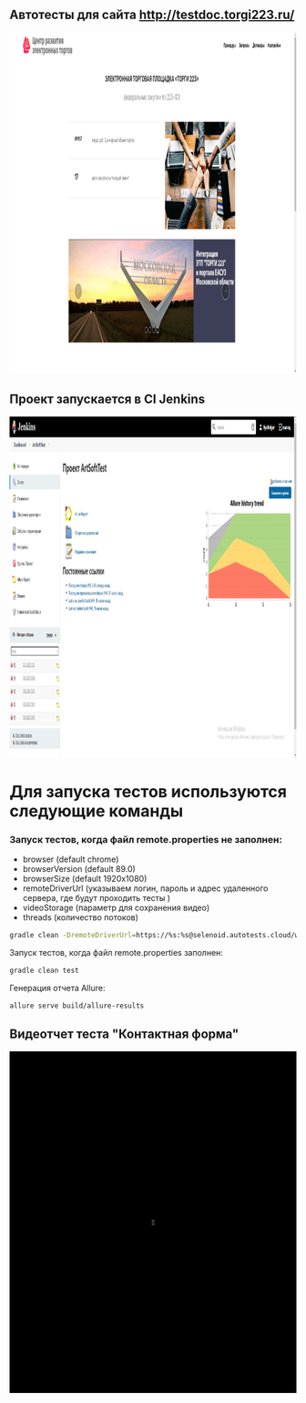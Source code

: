 ## Автотесты для сайта http://testdoc.torgi223.ru/
<img src="image/ebf1e367df6ea359.png" height="600" width="1000">

## Проект запускается в CI Jenkins
<img src="image/Screenshot_3.png" height="600" width="1000">

# Для запуска тестов используются следующие команды

### Запуск тестов, когда файл remote.properties не заполнен:

* browser (default chrome)
* browserVersion (default 89.0)
* browserSize (default 1920x1080)
* remoteDriverUrl (указываем логин, пароль и адрес удаленного сервера, где будут проходить тесты )
* videoStorage (параметр для сохранения видео)
* threads (количество потоков)
```bash
gradle clean -DremoteDriverUrl=https://%s:%s@selenoid.autotests.cloud/wd/hub/ -DvideoStorage=https://selenoid.autotests.cloud/video/ -Dthreads=1 test
```

Запуск тестов, когда файл remote.properties заполнен:
```bash
gradle clean test
```

Генерация отчета Allure:
```bash
allure serve build/allure-results
```


## Видеотчет теста "Контактная форма"
<img src="image/Gif.gif" height="600" width="1000">

